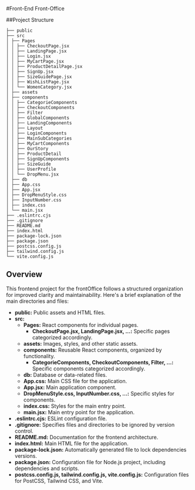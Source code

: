 #Front-End Front-Office

##Project Structure 

```
├── public
├── src
│ ├── Pages
│ │ ├── CheckoutPage.jsx
│ │ ├── LandingPage.jsx
│ │ ├── Login.jsx
│ │ ├── MyCartPage.jsx
│ │ ├── ProductDetailPage.jsx
│ │ ├── SignUp.jsx
│ │ ├── SizeGuidePage.jsx
│ │ ├── WishListPage.jsx
│ │ └── WomenCategory.jsx
│ ├── assets
│ ├── components
│ │ ├── CategorieComponents
│ │ ├── CheckoutComponents
│ │ ├── Filter
│ │ ├── GlobalComponents
│ │ ├── LandingComponents
│ │ ├── Layout
│ │ ├── LoginComponents
│ │ ├── MainSubCategories
│ │ ├── MyCartComponents
│ │ ├── OurStory
│ │ ├── ProductDetail
│ │ ├── SignUpComponents
│ │ ├── SizeGuide
│ │ ├── UserProfile
│ │ └── DropMenu.jsx
│ ├── db
│ ├── App.css
│ ├── App.jsx
│ ├── DropMenuStyle.css
│ ├── InputNumber.css
│ ├── index.css
│ └── main.jsx
├── .eslintrc.cjs
├── .gitignore
├── README.md
├── index.html
├── package-lock.json
├── package.json
├── postcss.config.js
├── tailwind.config.js
└── vite.config.js
```

## Overview

This frontend project for the frontOffice follows a structured organization for improved clarity and maintainability. Here's a brief explanation of the main directories and files:

- **public:** Public assets and HTML files.
- **src:**
  - **Pages:** React components for individual pages.
    - **CheckoutPage.jsx, LandingPage.jsx, ...:** Specific pages categorized accordingly.
  - **assets:** Images, styles, and other static assets.
  - **components:** Reusable React components, organized by functionality.
    - **CategorieComponents, CheckoutComponents, Filter, ...:** Specific components categorized accordingly.
  - **db:** Database or data-related files.
  - **App.css:** Main CSS file for the application.
  - **App.jsx:** Main application component.
  - **DropMenuStyle.css, InputNumber.css, ...:** Specific styles for components.
  - **index.css:** Styles for the main entry point.
  - **main.jsx:** Main entry point for the application.
- **.eslintrc.cjs:** ESLint configuration file.
- **.gitignore:** Specifies files and directories to be ignored by version control.
- **README.md:** Documentation for the frontend architecture.
- **index.html:** Main HTML file for the application.
- **package-lock.json:** Automatically generated file to lock dependencies versions.
- **package.json:** Configuration file for Node.js project, including dependencies and scripts.
- **postcss.config.js, tailwind.config.js, vite.config.js:** Configuration files for PostCSS, Tailwind CSS, and Vite.
